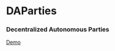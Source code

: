 # DAParties

### Decentralized Autonomous Parties

[Demo](https://app.aragon.org/#/daos/mumbai/0x181346d56f3e3bdf5a11f2fa962cb6c4ee9448ad/dashboard)
